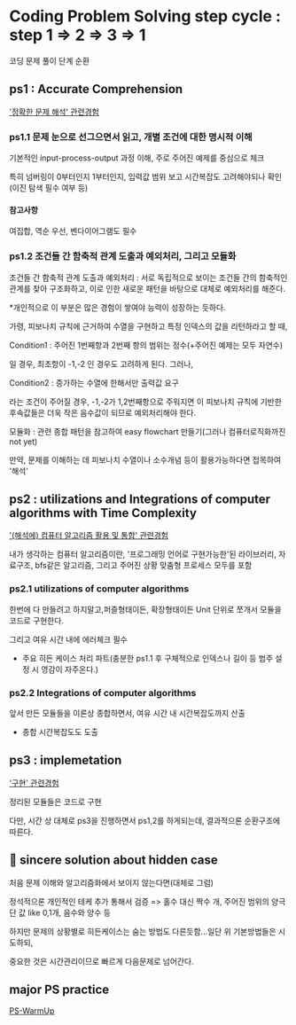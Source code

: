 # Coding Problem Solving step cycle : step 1 => 2 => 3 => 1
코딩 문제 풀이 단계 순환

## ps1 : Accurate Comprehension
['정확한 문제 해석' 관련경험]()

### ps1.1 문제 눈으로 선그으면서 읽고, 개별 조건에 대한 명시적 이해
기본적인 input-process-output 과정 이해, 주로 주어진 예제를 중심으로 체크

특히 넘버링이 0부터인지 1부터인지, 입력값 범위 보고 시간복잡도 고려해야되나 확인(이진 탐색 필수 여부 등)

#### 참고사항
여집합, 역순 우선, 벤다이어그램도 필수

### ps1.2 조건들 간 함축적 관계 도출과 예외처리, 그리고 모듈화
조건들 간 함축적 관계 도출과 예외처리 : 서로 독립적으로 보이는 조건들 간의 함축적인 관계를 찾아 구조화하고, 이로 인한 새로운 패턴을 바탕으로 대체로 예외처리를 해준다.

*개인적으로 이 부분은 많은 경험이 쌓여야 능력이 성장하는 듯하다.

가령, 피보나치 규칙에 근거하여 수열을 구현하고 특정 인덱스의 값을 리턴하라고 할 때,
 
Condition1 : 주어진 1번째항과 2번째 항의 범위는 정수(+주어진 예제는 모두 자연수)

일 경우, 최초항이 -1,-2 인 경우도 고려하게 된다. 그러나,

Condition2 : 증가하는 수열에 한해서만 출력값 요구

라는 조건이 주어질 경우, -1,-2가 1,2번째항으로 주워지면 이 피보나치 규칙에 기반한 후속값들은 더욱 작은 음수값이 되므로 예외처리해야 한다.


모듈화 : 관련 종합 패턴을 참고하여 easy flowchart 만들기(그러나 컴퓨터로직화까진 not yet) 

만약, 문제를 이해하는 데 피보나치 수열이나 소수개념 등이 활용가능하다면 접목하여 '해석'


## ps2 : utilizations and Integrations of computer algorithms with Time Complexity
['(해석에) 컴퓨터 알고리즘 활용 및 통합' 관련경험]()

내가 생각하는 컴퓨터 알고리즘이란, '프로그래밍 언어로 구현가능한'된 라이브러리, 자료구조, bfs같은 알고리즘, 그리고 주어진 상황 맞춤형 프로세스 모두를 포함

### ps2.1 utilizations of computer algorithms
한번에 다 만들려고 하지말고,퍼즐형태이든, 확장형태이든 Unit 단위로 쪼개서 모듈을 코드로 구현한다.

그리고 여유 시간 내에 에러체크 필수

* 주요 히든 케이스 처리 파트(충분한 ps1.1 후 구체적으로 인덱스나 길이 등 범주 설정 시 영감이 자주온다.)

### ps2.2 Integrations of computer algorithms

앞서 만든 모듈들을 이론상 종합하면서, 여유 시간 내 시간복잡도까지 산출

* 종합 시간복잡도도 도출

## ps3 : implemetation
['구현' 관련경험](https://github.com/devsacti/Algorithms_Query/blob/main/PSrecords_python/PS-concept/3.ImplementationErrorList.txt)

정리된 모듈들은 코드로 구현

다만, 시간 상 대체로 ps3을 진행하면서 ps1,2를 하게되는데, 결과적으론 순환구조에 따른다.
 

## 🥇 sincere solution about hidden case
처음 문제 이해와 알고리즘화에서 보이지 않는다면(대체로 그럼)

정석적으론 개인적인 테케 추가 통해서 검증 => 홀수 대신 짝수 개, 주어진 범위의 양극단 값 like 0,1개, 음수와 양수 등

하지만 문제의 상황별로 히든케이스는 숨는 방법도 다른듯함...일단 위 기본방법들은 시도하되,

중요한 것은 시간관리이므로 빠르게 다음문제로 넘어간다.


## major PS practice
[PS-WarmUp](https://github.com/devsacti/Algorithms_Query/tree/main/PSrecords_python/PS-WarmUp)
